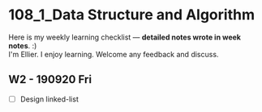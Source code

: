 # 108_1_Data Structure and Algorithm
Here is my weekly learning checklist — **detailed notes wrote in week notes**. :)  
I'm Ellier. I enjoy learning. Welcome any feedback and discuss.
  
## W2 - 190920 Fri
- [ ] Design linked-list
